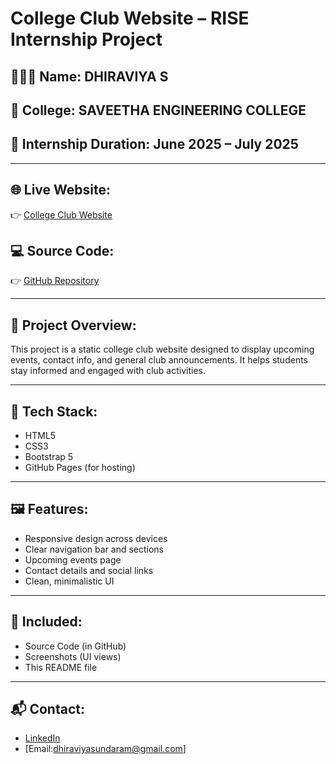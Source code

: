 # College Club Website – RISE Internship Project

## 🙋🏻‍♂️ Name: DHIRAVIYA S  
## 🏫 College: SAVEETHA ENGINEERING COLLEGE  
## 📅 Internship Duration: June 2025 – July 2025  

---

## 🌐 Live Website:
👉 [College Club Website](https://dhiraviyasundaram.github.io/college-club-site)

## 💻 Source Code:
👉 [GitHub Repository](https://github.com/DHIRAVIYASUNDARAM/college-club-site)

---

## 📌 Project Overview:
This project is a static college club website designed to display upcoming events, contact info, and general club announcements. It helps students stay informed and engaged with club activities.

---

## 🧰 Tech Stack:
- HTML5
- CSS3
- Bootstrap 5
- GitHub Pages (for hosting)

---

## 🖼️ Features:
- Responsive design across devices
- Clear navigation bar and sections
- Upcoming events page
- Contact details and social links
- Clean, minimalistic UI

---

## 🎥 Included:
- Source Code (in GitHub)
- Screenshots (UI views)
- This README file

---

## 📬 Contact:
- [LinkedIn]([https://www.linkedin.com/in/your-profile/](https://www.linkedin.com/in/dhiraviya-sundaram/)) 
- [Email:dhiraviyasundaram@gmail.com]
